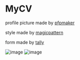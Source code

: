 # MyCV
profile picture made by [pfpmaker](https://pfpmaker.com/)

style made by [magicpattern](https://www.magicpattern.design)

form made by [tally](https://tally.so/)

![image](https://user-images.githubusercontent.com/50549633/210446473-7799f0b0-f1de-46de-a44b-e20c4c20d499.png)
![image](https://user-images.githubusercontent.com/50549633/210446544-a913255b-af05-4c3a-b5af-4fa9c0c9bce9.png)
